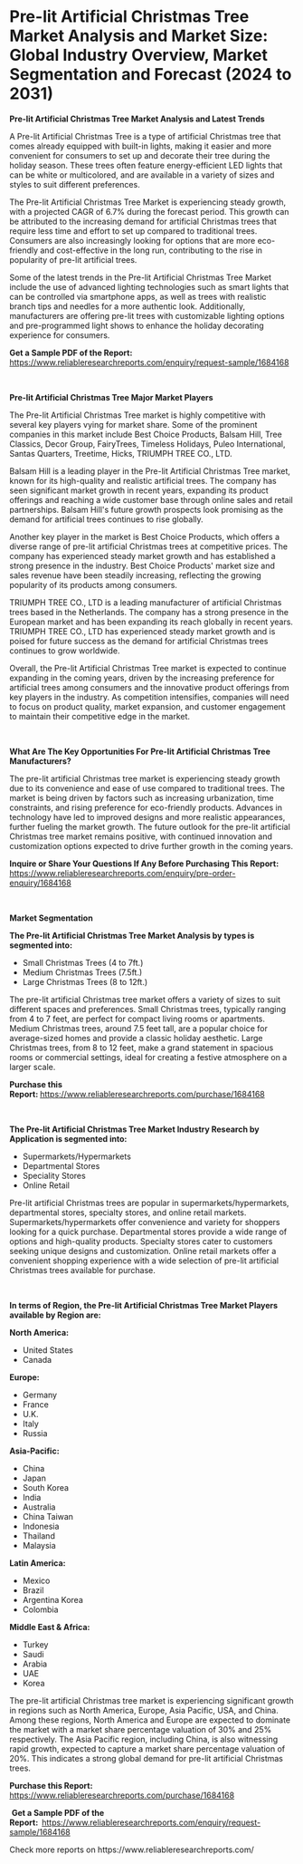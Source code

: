 <p><h1>Pre-lit Artificial Christmas Tree Market Analysis and Market Size: Global Industry Overview, Market Segmentation and Forecast (2024 to 2031)</h1></p><p><strong>Pre-lit Artificial Christmas Tree Market Analysis and Latest Trends</strong></p>
<p><p>A Pre-lit Artificial Christmas Tree is a type of artificial Christmas tree that comes already equipped with built-in lights, making it easier and more convenient for consumers to set up and decorate their tree during the holiday season. These trees often feature energy-efficient LED lights that can be white or multicolored, and are available in a variety of sizes and styles to suit different preferences.</p><p>The Pre-lit Artificial Christmas Tree Market is experiencing steady growth, with a projected CAGR of 6.7% during the forecast period. This growth can be attributed to the increasing demand for artificial Christmas trees that require less time and effort to set up compared to traditional trees. Consumers are also increasingly looking for options that are more eco-friendly and cost-effective in the long run, contributing to the rise in popularity of pre-lit artificial trees.</p><p>Some of the latest trends in the Pre-lit Artificial Christmas Tree Market include the use of advanced lighting technologies such as smart lights that can be controlled via smartphone apps, as well as trees with realistic branch tips and needles for a more authentic look. Additionally, manufacturers are offering pre-lit trees with customizable lighting options and pre-programmed light shows to enhance the holiday decorating experience for consumers.</p></p>
<p><strong>Get a Sample PDF of the Report:&nbsp;</strong> <a href="https://www.reliableresearchreports.com/enquiry/request-sample/1684168">https://www.reliableresearchreports.com/enquiry/request-sample/1684168</a></p>
<p>&nbsp;</p>
<p><strong>Pre-lit Artificial Christmas Tree Major Market Players</strong></p>
<p><p>The Pre-lit Artificial Christmas Tree market is highly competitive with several key players vying for market share. Some of the prominent companies in this market include Best Choice Products, Balsam Hill, Tree Classics, Decor Group, FairyTrees, Timeless Holidays, Puleo International, Santas Quarters, Treetime, Hicks, TRIUMPH TREE CO., LTD.</p><p>Balsam Hill is a leading player in the Pre-lit Artificial Christmas Tree market, known for its high-quality and realistic artificial trees. The company has seen significant market growth in recent years, expanding its product offerings and reaching a wide customer base through online sales and retail partnerships. Balsam Hill's future growth prospects look promising as the demand for artificial trees continues to rise globally.</p><p>Another key player in the market is Best Choice Products, which offers a diverse range of pre-lit artificial Christmas trees at competitive prices. The company has experienced steady market growth and has established a strong presence in the industry. Best Choice Products' market size and sales revenue have been steadily increasing, reflecting the growing popularity of its products among consumers.</p><p>TRIUMPH TREE CO., LTD is a leading manufacturer of artificial Christmas trees based in the Netherlands. The company has a strong presence in the European market and has been expanding its reach globally in recent years. TRIUMPH TREE CO., LTD has experienced steady market growth and is poised for future success as the demand for artificial Christmas trees continues to grow worldwide.</p><p>Overall, the Pre-lit Artificial Christmas Tree market is expected to continue expanding in the coming years, driven by the increasing preference for artificial trees among consumers and the innovative product offerings from key players in the industry. As competition intensifies, companies will need to focus on product quality, market expansion, and customer engagement to maintain their competitive edge in the market.</p></p>
<p>&nbsp;</p>
<p><strong>What Are The Key Opportunities For Pre-lit Artificial Christmas Tree Manufacturers?</strong></p>
<p><p>The pre-lit artificial Christmas tree market is experiencing steady growth due to its convenience and ease of use compared to traditional trees. The market is being driven by factors such as increasing urbanization, time constraints, and rising preference for eco-friendly products. Advances in technology have led to improved designs and more realistic appearances, further fueling the market growth. The future outlook for the pre-lit artificial Christmas tree market remains positive, with continued innovation and customization options expected to drive further growth in the coming years.</p></p>
<p><strong>Inquire or Share Your Questions If Any Before Purchasing This Report:</strong> <a href="https://www.reliableresearchreports.com/enquiry/pre-order-enquiry/1684168">https://www.reliableresearchreports.com/enquiry/pre-order-enquiry/1684168</a></p>
<p>&nbsp;</p>
<p><strong>Market Segmentation</strong></p>
<p><strong>The Pre-lit Artificial Christmas Tree Market Analysis by types is segmented into:</strong></p>
<p><ul><li>Small Christmas Trees (4 to 7ft.)</li><li>Medium Christmas Trees (7.5ft.)</li><li>Large Christmas Trees (8 to 12ft.)</li></ul></p>
<p><p>The pre-lit artificial Christmas tree market offers a variety of sizes to suit different spaces and preferences. Small Christmas trees, typically ranging from 4 to 7 feet, are perfect for compact living rooms or apartments. Medium Christmas trees, around 7.5 feet tall, are a popular choice for average-sized homes and provide a classic holiday aesthetic. Large Christmas trees, from 8 to 12 feet, make a grand statement in spacious rooms or commercial settings, ideal for creating a festive atmosphere on a larger scale.</p></p>
<p><strong>Purchase this Report:&nbsp;</strong><a href="https://www.reliableresearchreports.com/purchase/1684168">https://www.reliableresearchreports.com/purchase/1684168</a></p>
<p>&nbsp;</p>
<p><strong>The Pre-lit Artificial Christmas Tree Market Industry Research by Application is segmented into:</strong></p>
<p><ul><li>Supermarkets/Hypermarkets</li><li>Departmental Stores</li><li>Speciality Stores</li><li>Online Retail</li></ul></p>
<p><p>Pre-lit artificial Christmas trees are popular in supermarkets/hypermarkets, departmental stores, specialty stores, and online retail markets. Supermarkets/hypermarkets offer convenience and variety for shoppers looking for a quick purchase. Departmental stores provide a wide range of options and high-quality products. Specialty stores cater to customers seeking unique designs and customization. Online retail markets offer a convenient shopping experience with a wide selection of pre-lit artificial Christmas trees available for purchase.</p></p>
<p>&nbsp;</p>
<p><strong>In terms of Region, the Pre-lit Artificial Christmas Tree Market Players available by Region are:</strong></p>
<p>
    <p> <strong> North America: </strong>
        <ul>
            <li>United States</li>
            <li>Canada</li>
        </ul>
        </p> 
    <p> <strong> Europe: </strong>
        <ul>
            <li>Germany</li>
            <li>France</li>
            <li>U.K.</li>
            <li>Italy</li>
            <li>Russia</li>
        </ul>
        </p> 
    <p> <strong> Asia-Pacific: </strong>
        <ul>
            <li>China</li>
            <li>Japan</li>
            <li>South Korea</li>
            <li>India</li>
            <li>Australia</li>
            <li>China Taiwan</li>
            <li>Indonesia</li>
            <li>Thailand</li>
            <li>Malaysia</li>
        </ul>
        </p> 
    <p> <strong> Latin America: </strong>
        <ul>
            <li>Mexico</li>
            <li>Brazil</li>
            <li>Argentina Korea</li>
            <li>Colombia</li>
        </ul>
        </p> 
    <p> <strong> Middle East & Africa: </strong>
        <ul>
            <li>Turkey</li>
            <li>Saudi</li>
            <li>Arabia</li>
            <li>UAE</li>
            <li>Korea</li>
        </ul>
    </p>
    </p>
<p><p>The pre-lit artificial Christmas tree market is experiencing significant growth in regions such as North America, Europe, Asia Pacific, USA, and China. Among these regions, North America and Europe are expected to dominate the market with a market share percentage valuation of 30% and 25% respectively. The Asia Pacific region, including China, is also witnessing rapid growth, expected to capture a market share percentage valuation of 20%. This indicates a strong global demand for pre-lit artificial Christmas trees.</p></p>
<p><strong>Purchase this Report: </strong><a href="https://www.reliableresearchreports.com/purchase/1684168">https://www.reliableresearchreports.com/purchase/1684168</a></p>
<p>&nbsp;<strong>Get a Sample PDF of the Report:&nbsp;&nbsp;</strong><a href="https://www.reliableresearchreports.com/enquiry/request-sample/1684168">https://www.reliableresearchreports.com/enquiry/request-sample/1684168</a></p>
<p><strong></strong></p>
<p>Check more reports on https://www.reliableresearchreports.com/</p>